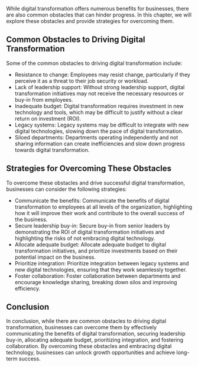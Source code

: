 
While digital transformation offers numerous benefits for businesses, there are also common obstacles that can hinder progress. In this chapter, we will explore these obstacles and provide strategies for overcoming them.

Common Obstacles to Driving Digital Transformation
--------------------------------------------------

Some of the common obstacles to driving digital transformation include:

* Resistance to change: Employees may resist change, particularly if they perceive it as a threat to their job security or workload.
* Lack of leadership support: Without strong leadership support, digital transformation initiatives may not receive the necessary resources or buy-in from employees.
* Inadequate budget: Digital transformation requires investment in new technology and tools, which may be difficult to justify without a clear return on investment (ROI).
* Legacy systems: Legacy systems may be difficult to integrate with new digital technologies, slowing down the pace of digital transformation.
* Siloed departments: Departments operating independently and not sharing information can create inefficiencies and slow down progress towards digital transformation.

Strategies for Overcoming These Obstacles
-----------------------------------------

To overcome these obstacles and drive successful digital transformation, businesses can consider the following strategies:

* Communicate the benefits: Communicate the benefits of digital transformation to employees at all levels of the organization, highlighting how it will improve their work and contribute to the overall success of the business.
* Secure leadership buy-in: Secure buy-in from senior leaders by demonstrating the ROI of digital transformation initiatives and highlighting the risks of not embracing digital technology.
* Allocate adequate budget: Allocate adequate budget to digital transformation initiatives, and prioritize investments based on their potential impact on the business.
* Prioritize integration: Prioritize integration between legacy systems and new digital technologies, ensuring that they work seamlessly together.
* Foster collaboration: Foster collaboration between departments and encourage knowledge sharing, breaking down silos and improving efficiency.

Conclusion
----------

In conclusion, while there are common obstacles to driving digital transformation, businesses can overcome them by effectively communicating the benefits of digital transformation, securing leadership buy-in, allocating adequate budget, prioritizing integration, and fostering collaboration. By overcoming these obstacles and embracing digital technology, businesses can unlock growth opportunities and achieve long-term success.
